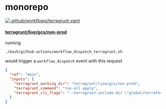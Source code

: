 # monorepo

[![.github/workflows/terragrunt.yaml](https://github.com/neuralnetes/monorepo/actions/workflows/terragrunt.yaml/badge.svg?branch=main)](https://github.com/neuralnetes/monorepo/actions/workflows/terragrunt.yaml)

#### [terragrunt/live/gcs/non-prod](./terragrunt/live/gcs/non-prod)

running

```shell script
./bash/github-actions/workflow_dispatch_terragrunt.sh
```

would trigger a `workflow_dispatch` event with this request

```json
{
  "ref": "main",
  "inputs": {
    "terragrunt_working_dir": "terragrunt/live/gcs/non-prod",
    "terragrunt_command": "run-all apply",
    "terragrunt_cli_flags": "--terragrunt-include-dir \"global/terraform/**/**\" \\\n  --terragrunt-include-dir \"global/iam/**/**\" \\\n  --terragrunt-include-dir \"global/secret/**/**\"\n  --terragrunt-include-dir \"global/network/**/**\" \\\n  --terragrunt-include-dir \"us-central1/network/**/**\" \\\n  --terragrunt-include-dir \"global/data/**/**\" \\\n  --terragrunt-include-dir \"us-central1/data/**/**\" \\\n  --terragrunt-include-dir \"global/compute/**/**\" \\\n  --terragrunt-include-dir \"us-central1/compute/**/**\""
  }
}
```